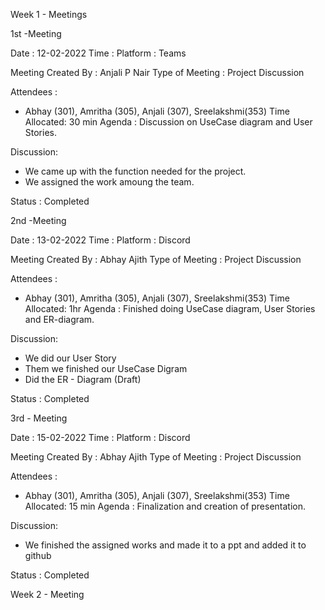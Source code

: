 Week 1 - Meetings

1st -Meeting

Date : 12-02-2022 
Time :
Platform : Teams

Meeting Created By : Anjali P Nair 
Type of Meeting : Project Discussion

Attendees :
- Abhay (301), Amritha (305), Anjali (307), Sreelakshmi(353)
Time Allocated: 30 min 
Agenda : Discussion on UseCase diagram and User Stories.

Discussion:
  - We came up with the function needed for the project.
  - We assigned the work amoung the team.
  
Status : Completed

2nd -Meeting

Date : 13-02-2022 
Time :
Platform : Discord

Meeting Created By : Abhay Ajith 
Type of Meeting : Project Discussion

Attendees :
- Abhay (301), Amritha (305), Anjali (307), Sreelakshmi(353)
Time Allocated: 1hr 
Agenda : Finished doing UseCase diagram, User Stories and ER-diagram.

Discussion:
  - We did our User Story
  - Them we finished our UseCase Digram 
  - Did the ER - Diagram (Draft)
  
Status : Completed

3rd - Meeting

Date : 15-02-2022 
Time :
Platform : Discord

Meeting Created By : Abhay Ajith 
Type of Meeting : Project Discussion

Attendees :
- Abhay (301), Amritha (305), Anjali (307), Sreelakshmi(353)
Time Allocated: 15 min 
Agenda : Finalization and creation of presentation.

Discussion:
  - We finished the assigned works and made it to a ppt and added it to github
  
Status : Completed

Week 2 - Meeting

